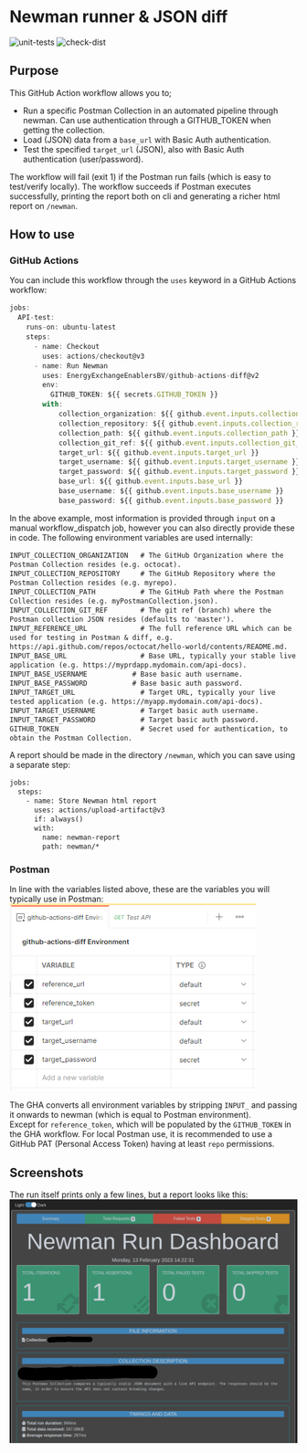 # Newman runner & JSON diff
![unit-tests](https://github.com/EnergyExchangeEnablersBV/github-actions-diff/actions/workflows/test.yml/badge.svg)
![check-dist](https://github.com/EnergyExchangeEnablersBV/github-actions-diff/actions/workflows/check-dist.yml/badge.svg)
## Purpose
This GitHub Action workflow allows you to;
* Run a specific Postman Collection in an automated pipeline through newman. Can use authentication through a GITHUB_TOKEN when getting the collection.
* Load (JSON) data from a `base_url` with Basic Auth authentication.
* Test the specified `target_url` (JSON), also with Basic Auth authentication (user/password).

The workflow will fail (exit 1) if the Postman run fails (which is easy to test/verify locally).
The workflow succeeds if Postman executes successfully, printing the report both on cli and generating a richer html report on `/newman`.
## How to use
### GitHub Actions
You can include this workflow through the `uses` keyword in a GitHub Actions workflow:

```javascript
jobs:
  API-test:
    runs-on: ubuntu-latest
    steps:
      - name: Checkout
        uses: actions/checkout@v3
      - name: Run Newman
        uses: EnergyExchangeEnablersBV/github-actions-diff@v2
        env:
          GITHUB_TOKEN: ${{ secrets.GITHUB_TOKEN }}
        with:
            collection_organization: ${{ github.event.inputs.collection_organization }}
            collection_repository: ${{ github.event.inputs.collection_repository }}
            collection_path: ${{ github.event.inputs.collection_path }}
            collection_git_ref: ${{ github.event.inputs.collection_git_ref }}
            target_url: ${{ github.event.inputs.target_url }}
            target_username: ${{ github.event.inputs.target_username }}
            target_password: ${{ github.event.inputs.target_password }}
            base_url: ${{ github.event.inputs.base_url }}
            base_username: ${{ github.event.inputs.base_username }}
            base_password: ${{ github.event.inputs.base_password }}
```

In the above example, most information is provided through `input` on a manual workflow_dispatch job, however you can also directly provide these in code.
The following environment variables are used internally:
```shell
INPUT_COLLECTION_ORGANIZATION   # The GitHub Organization where the Postman Collection resides (e.g. octocat).
INPUT_COLLECTION_REPOSITORY     # The GitHub Repository where the Postman Collection resides (e.g. myrepo).
INPUT_COLLECTION_PATH           # The GitHub Path where the Postman Collection resides (e.g. myPostmanCollection.json).
INPUT_COLLECTION_GIT_REF        # The git ref (branch) where the Postman collection JSON resides (defaults to 'master').
INPUT_REFERENCE_URL             # The full reference URL which can be used for testing in Postman & diff, e.g. https://api.github.com/repos/octocat/hello-world/contents/README.md.
INPUT_BASE_URL                  # Base URL, typically your stable live application (e.g. https://myprdapp.mydomain.com/api-docs). 
INPUT_BASE_USERNAME           # Base basic auth username.
INPUT_BASE_PASSWORD           # Base basic auth password.
INPUT_TARGET_URL                # Target URL, typically your live tested application (e.g. https://myapp.mydomain.com/api-docs). 
INPUT_TARGET_USERNAME           # Target basic auth username.
INPUT_TARGET_PASSWORD           # Target basic auth password.
GITHUB_TOKEN                    # Secret used for authentication, to obtain the Postman Collection.
```

A report should be made in the directory `/newman`, which you can save using a separate step:
```
jobs:
  steps:
    - name: Store Newman html report
      uses: actions/upload-artifact@v3
      if: always()
      with:
        name: newman-report
        path: newman/*
```

### Postman
In line with the variables listed above, these are the variables you will typically use in Postman:
![screenshot_postman_env](./img/screen_postman_env.png)

The GHA converts all environment variables by stripping `INPUT_` and passing it onwards to newman (which is equal to Postman environment).  
Except for `reference_token`, which will be populated by the `GITHUB_TOKEN` in the GHA workflow. For local Postman use, it is recommended to use a GitHub PAT (Personal Access Token) having at least `repo` permissions.

## Screenshots
The run itself prints only a few lines, but a report looks like this: ![screenshot_newman_htmlextra_report](./img/screen1.png)
